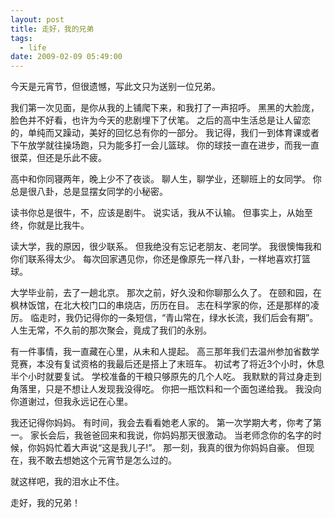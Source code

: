 ```yaml
---
layout: post
title: 走好，我的兄弟
tags:
  - life
date: 2009-02-09 05:49:00
---
```


今天是元宵节，但很遗憾，写此文只为送别一位兄弟。

我们第一次见面，是你从我的上铺爬下来，和我打了一声招呼。
黑黑的大脸庞，脸色并不好看，也许为今天的悲剧埋下了伏笔。
之后的高中生活总是让人留恋的，单纯而又躁动，美好的回忆总有你的一部分。
我记得，我们一到体育课或者下午放学就往操场跑，只为能多打一会儿篮球。
你的球技一直在进步，而我一直很菜，但还是乐此不疲。

高中和你同寝两年，晚上少不了夜谈。
聊人生，聊学业，还聊班上的女同学。
你总是很八卦，总是显摆女同学的小秘密。

读书你总是很牛，不，应该是剧牛。
说实话，我从不认输。
但事实上，从始至终，你就是比我牛。

读大学，我的原因，很少联系。
但我绝没有忘记老朋友、老同学。
我很懊悔我和你们联系得太少。
每次回家遇见你，你还是像原先一样八卦，一样地喜欢打篮球。

大学毕业前，去了一趟北京。
那次之前，好久没和你聊那么久了。
在颐和园，在枫林饭馆，在北大校门口的串烧店，历历在目。
志在科学家的你，还是那样的凌厉。
临走时，我仍记得你的一条短信，“青山常在，绿水长流，我们后会有期”。
人生无常，不久前的那次聚会，竟成了我们的永别。

有一件事情，我一直藏在心里，从未和人提起。
高三那年我们去温州参加省数学竞赛，本没有复试资格的我最后还是搭上了末班车。
初试考了将近3个小时，休息半个小时就要复试。
学校准备的干粮只够原先的几个人吃。
我默默的背过身走到角落里，只是不想让人发现我没得吃。
你把一瓶饮料和一个面包递给我。
我没向你道谢过，但我永远记在心里。

我还记得你妈妈。
有时间，我会去看看她老人家的。
第一次学期大考，你考了第一。
家长会后，我爸爸回来和我说，你妈妈那天很激动。
当老师念你的名字的时候，你妈妈忙着大声说“这是我儿子!”。
那一刻，我真的很为你妈妈自豪。
但现在，我不敢去想她这个元宵节是怎么过的。

就这样吧，我的泪水止不住。

走好，我的兄弟！
